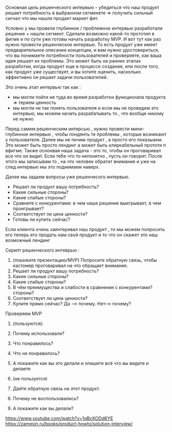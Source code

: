 Основная цель решенческого интервью - убедиться что наш продукт решает потребность в выбранном сегменете => получить сильный сигнал что мы нашли продакт маркет фит. 

Условно у мы провели глубинное / проблемное интервью разработали решение + нашли сегмент. Сделали возможно какой-то прототип в фигме и по сути уже готовы начать разработку MVP. И вот тут как раз нужно провести решенческое интервью. То есть продукт уже имеет предварительное описание концепции, и вам нужно удостовериться, что вы понимаете потребности пользователей и проверяете, как ваша идея решает их проблемы. Это может быть на ранних этапах разработки, когда продукт еще в процессе создания, или после того, как продукт уже существует, и вы хотите оценить, насколько эффективно он решает задачи пользователей.

Это очень этап интервью так как : 
- мы могли пойти не туда во время разработки функционала продукта => теряем ценность
- мы могли не так понять пользователя 
и если мы не проведем это интервью,  мы можем начать разрабатывать то , что вообще никому не нужно 

Перед самим решенческим интерсью , нужно провести мини-глубинное интервью , чтобы пондянть те проблемы , которые возникают у пользователя. Далее мы не пичим продукт , а просто его показыаем. Это может быть просто лендинг а может быть клиркабельный прототи п вфигме. Также оснонвая наша задача - это то, чтобы он проговаривал все что он видит. Если тебе что то непонятно , пусть он говорит. После этого мы записывам то , на что человек обратит внимание и уже на след интервью мы это поднимаем наверх. 

Далее мы задаем вопросы уже решенчесого интервью. 
- Решает ли продукт вашу потребность?
- Какие сильные стороны?
- Какие слабые стороны?
- Сравните с конкурентами: в чем наше решение выигрывает, в чем проигрывает?
- Соответствует ли цена ценности?
- Готовы ли купить сейчас?

Если клиента очень заинтеривал наш продукт , то мы можем попросить его теперь его продать нам свой продукт и то что он скажет это наш возможный лендинг 

Скрипт решенческого интеврью : 

1. (покажите презентацию/MVP) Попросите обратную связь, чтобы кастомер проговаривал на что обращает внимание.
2. ﻿﻿﻿Решает ли продукт вашу потребность?
3. ﻿﻿﻿Какие сильные стороны?
4. ﻿﻿﻿Какие слабые стороны?
5. ﻿﻿﻿В чём преимущества и слабости в сравнении с конкурентами? стороны?
6. ﻿﻿﻿Соответствует ли цена ценности?
7. ﻿﻿﻿Купите прямо сейчас? Да —> почему. Нет—> почему?



Проверяем MVP

1. (пользуются):
1. ﻿﻿﻿Почему использовали?
2. ﻿﻿﻿Что понравилось?
3. ﻿﻿﻿Что не понравилось?
4. ﻿﻿﻿А покажите как вы это делали и опишите всё что вы видите и делаете

2. (не пользуется)

1. ﻿﻿﻿Дайте обратную связь на этот продукт.
2. ﻿﻿﻿Почему не воспользовались?
3. ﻿﻿﻿А покажите как вы делали?


https://www.youtube.com/watch?v=1qBcKODd6YE
https://zamesin.ru/books/product-howto/solution-interview/